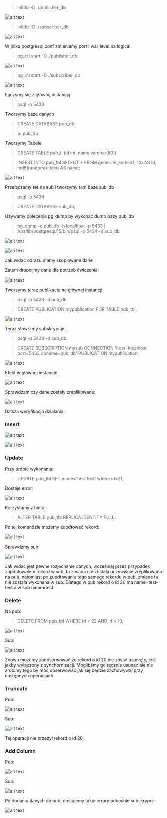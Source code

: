 > initdb -D ./publisher_db

![alt text](image.png)

> initdb -D ./subscriber_db

![alt text](image-1.png)

W pliku postgresql.conf zmieniamy port i wal_level na logical

> pg_ctl start -D ./publisher_db

![alt text](image-2.png)

> pg_ctl start -D ./subscriber_db

![alt text](image-3.png)

Łączymy się z główną instancją

> psql -p 5433

Tworzymy baze danych

> CREATE DATABASE pub_db;

> \c pub_db

Tworzymy Tabele

> CREATE TABLE pub_tl (id int, name varchar(80))

> INSERT INTO pub_tbl
> SELECT * FROM generate_series(1, 10) AS id, md5(random()::text) AS name;

![alt text](image-4.png)

Przełączamy sie na sub i tworzymy tam baze sub_db

> psql -p 5434

> CREATE DATABASE sub_db;

Używamy polecenia pg_dump by wykonać dump bazy pub_db

> pg_dump -d pub_db -h localhost -p 5433 | /usr/lib/postgresql/15/bin/psql -p 5434 -d sub_db

![alt text](image-5.png)

![alt text](image-6.png)

Jak widać odrazu mamy skopiowane dane

Zatem dropnijmy dane dla potrzeb ćwiczenia:

![alt text](image-7.png)

Tworzymy teraz publikacje na głównej instancji

> psql -p 5433 -d pub_db

> CREATE PUBLICATION mypublication FOR TABLE pub_tbl;

![alt text](image-8.png)

Teraz stowrzmy subskrypcje:

> psql -p 5434 -d sub_db

> CREATE SUBSCRIPTION mysub CONNECTION 'host=localhost port=5433 dbname=pub_db' PUBLICATION mypublication;

![alt text](image-9.png)

Efekt w głównej instancji:

![alt text](image-10.png)

Sprawdzam czy dane zostały zreplikowane:

![alt text](image-11.png)

Dalsza weryfikacja działania:

### Insert


![alt text](image-12.png)


![alt text](image-13.png)

### Update

Przy próbie wykonania:

> UPDATE pub_tbl SET name='test-test' where id=21;

Dostaje error:

![alt text](image-14.png)

Korzystamy z hinta:

> ALTER TABLE pub_tbl REPLICA IDENTITY FULL;

Po tej komendzie możemy zupdtować rekord:

![alt text](image-15.png)

Sprawdźmy sub:

![alt text](image-16.png)

Jak widać jest pewne rozjechanie danych, wcześniej przez przypadek zupdatowałem rekord w sub, ta zmiana nie została oczywiście zreplikowana na pub, natomiast po zupdtowaniu tego samego rekordu w pub, zmiana ta nie została wykonana w sub. Dlatego w pub rekord o id 20 ma name=test-test a w sub name=test.

### Delete

Na pub:

> DELETE FROM pub_tbl WHERE id < 22 AND id > 10;

![alt text](image-17.png)

Sub:

![alt text](image-18.png)

Znowu możemy zaobserwować że rekord o id 20 nie został usunięty, jest jakby wyłączony z synchornizacji. Moglibśmy go ręcznie usunąc ale nie zrobimy tego by móc obserwować jak się będzie zachowywał przy następnych operacjach

### Truncate

Pub:

![alt text](image-19.png)


Sub:

![alt text](image-20.png)

Tej operacji nie przeżył rekord o id 20

### Add Column

Pub: 

![alt text](image-21.png)

Sub: 

![alt text](image-22.png)

Po dodaniu danych do pub, dostajemy takie errory odnośnie subskrypcji:

![alt text](image-23.png)